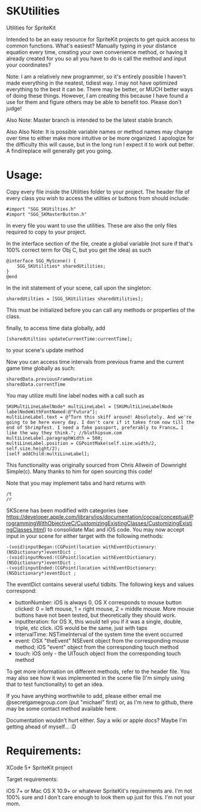 SKUtilities
===========

Utilities for SpriteKit

Intended to be an easy resource for SpriteKit projects to get quick access to common functions. What's easiest? Manually typing in your distance equation every time, creating your own convenience method, or having it already created for you so all you have to do is call the method and input your coordinates? 

Note: I am a relatively new programmer, so it's entirely possible I haven't made everything in the neatest, tidiest way. I may not have optimized everything to the best it can be. There may be better, or MUCH better ways of doing these things. However, I am creating this because I have found a use for them and figure others may be able to benefit too. Please don't judge! 

Also Note: Master branch is intended to be the latest stable branch. 

Also Also Note: It is possible variable names or method names may change over time to either make more intuitive or be more organized. I apologize for the difficulty this will cause, but in the long run I expect it to work out better. A find/replace will generally get you going.

Usage:
=========

Copy every file inside the Utilities folder to your project. The header file of every class you wish to access the utilties or buttons from should include:

	#import "SGG_SKUtilties.h"
	#import "SGG_SKMasterButton.h"

In every file you want to use the utilities. These are also the only files required to copy to your project.

In the interface section of the file, create a global variable (not sure if that's 100% correct term for Obj C, but you get the idea) as such

	@interface SGG_MyScene() {
		SGG_SKUtilities* sharedUtilities;
	}
	@end
	
In the init statement of your scene, call upon the singleton:

	sharedUtilties = [SGG_SKUtilities sharedUtilities];
	
This must be initialized before you can call any methods or properties of the class.

finally, to access time data globally, add 

	[sharedUtilties updateCurrentTime:currentTime];
	
to your scene's update method

Now you can access time intervals from previous frame and the current game time globally as such:

	sharedData.previousFrameDuration
	sharedData.currentTime
	

You may utilize multi line label nodes with a call such as

	SKUMultiLineLabelNode* multiLineLabel = [SKUMultiLineLabelNode labelNodeWithFontNamed:@"Futura"];
	multiLineLabel.text = @"Turn this skiff around! Absolutely. And we're going to be here every day. I don't care if it takes from now till the end of Shrimpfest. I need a fake passport, preferably to France… I like the way they think."; //bluthipsum.com
	multiLineLabel.paragraphWidth = 500;
	multiLineLabel.position = CGPointMake(self.size.width/2, self.size.height/2);
	[self addChild:multiLineLabel];
		
This functionality was originally sourced from Chris Allwein of Downright Simple(c). Many thanks to him for open sourcing this code!

Note that you may implement tabs and hard returns with

	/t
	/r


SKScene has been modified with categories (see https://developer.apple.com/library/ios/documentation/cocoa/conceptual/ProgrammingWithObjectiveC/CustomizingExistingClasses/CustomizingExistingClasses.html) to consolidate Mac and iOS code. You may now accept input in your scene for either target with the following methods:

	-(void)inputBegan:(CGPoint)location withEventDictionary:(NSDictionary*)eventDict ;
	-(void)inputMoved:(CGPoint)location withEventDictionary:(NSDictionary*)eventDict ;
	-(void)inputEnded:(CGPoint)location withEventDictionary:(NSDictionary*)eventDict ;

The eventDict contains several useful tidbits. The following keys and values correspond:

*	buttonNumber: iOS is always 0, OS X corresponds to mouse button clicked: 0 = left mouse, 1 = right mouse, 2 = middle mouse. More mouse buttons have not been tested, but theoretically they should work.
*	inputIteration: for OS X, this would tell you if it was a single, double, triple, etc click. iOS would be the same, just with taps
*	intervalTime: NSTimeInterval of the system time the event occurred
*	event: OSX "theEvent" NSEvent object from the corresponding mouse method; iOS "event" object from the corresponding touch method
*	touch: iOS only - the UITouch object from the corresponding touch method

	
To get more information on different methods, refer to the header file. You may also see how it was implemented in the scene file (I'm simply using that to test functionality) to get an idea.

If you have anything worthwhile to add, please either email me @secretgamegroup.com (put "michael" first) or, as I'm new to github, there may be some contact method available here.

Documentation wouldn't hurt either. Say a wiki or apple docs? Maybe I'm getting ahead of myself... :D



Requirements:
=========

XCode 5+
SpriteKit project

Target requirements:

iOS 7+
or 
Mac OS X 10.9+ or whatever SpriteKit's requirements are. I'm not 100% sure and I don't care enough to look them up just for this. I'm not your mom.
